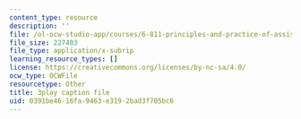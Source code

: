 ```yaml
---
content_type: resource
description: ''
file: /ol-ocw-studio-app/courses/6-811-principles-and-practice-of-assistive-technology-fall-2014/0391be4616fa9463e3192bad3f705bc6_x18bMLW4eO4.srt
file_size: 227403
file_type: application/x-subrip
learning_resource_types: []
license: https://creativecommons.org/licenses/by-nc-sa/4.0/
ocw_type: OCWFile
resourcetype: Other
title: 3play caption file
uid: 0391be46-16fa-9463-e319-2bad3f705bc6
---
```

